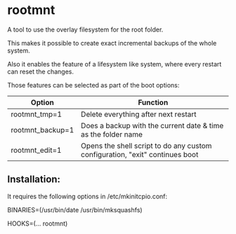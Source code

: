 # rootmnt

A tool to use the overlay filesystem for the root folder.

This makes it possible to create exact incremental backups of the whole system.

Also it enables the feature of a lifesystem like system, where every restart can reset the changes.

Those features can be selected as part of the boot options:

|Option|Function|
|---|---|
|rootmnt_tmp=1|Delete everything after next restart|
|rootmnt_backup=1|Does a backup with the current date & time as the folder name|
|rootmnt_edit=1|Opens the shell script to do any custom configuration, "exit" continues boot|

## Installation:
It requires the following options in /etc/mkinitcpio.conf:

BINARIES=(/usr/bin/date /usr/bin/mksquashfs)

HOOKS=(... rootmnt)